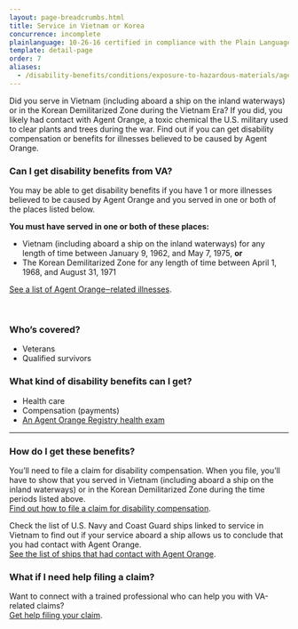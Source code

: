 ```yaml
---
layout: page-breadcrumbs.html
title: Service in Vietnam or Korea
concurrence: incomplete
plainlanguage: 10-26-16 certified in compliance with the Plain Language Act
template: detail-page
order: 7
aliases:
  - /disability-benefits/conditions/exposure-to-hazardous-materials/agent-orange/service-inside/
---
```


<div class="va-introtext">

Did you serve in Vietnam (including aboard a ship on the inland waterways) or in the Korean Demilitarized Zone during the Vietnam Era? If you did, you likely had contact with Agent Orange, a toxic chemical the U.S. military used to clear plants and trees during the war. Find out if you can get disability compensation or benefits for illnesses believed to be caused by Agent Orange.

</div>

<div class="feature" markdown="1">

### Can I get disability benefits from VA?

You may be able to get disability benefits if you have 1 or more illnesses believed to be caused by Agent Orange and you served in one or both of the places listed below.

**You must have served in one or both of these places:**
- Vietnam (including aboard a ship on the inland waterways) for any length of time between January 9, 1962, and May 7, 1975, **or**
- The Korean Demilitarized Zone for any length of time between April 1, 1968, and August 31, 1971

[See a list of Agent Orange‒related illnesses](/disability/eligibility/hazardous-materials-exposure/agent-orange/related-diseases/).

<br>

### Who’s covered?

- Veterans
- Qualified survivors

</div>

### What kind of disability benefits can I get?

- Health care
- Compensation (payments)
- [An Agent Orange Registry health exam](/disability/eligibility/hazardous-materials-exposure/agent-orange/registry-health-exam/)

-----

### How do I get these benefits?

You’ll need to file a claim for disability compensation. When you file, you’ll have to show that you served in Vietnam (including aboard a ship on the inland waterways) or in the Korean Demilitarized Zone during the time periods listed above. <br>
[Find out how to file a claim for disability compensation](/disability/how-to-file-claim/).

Check the list of U.S. Navy and Coast Guard ships linked to service in Vietnam to find out if your service aboard a ship allows us to conclude that you had contact with Agent Orange. <br>
[See the list of ships that had contact with Agent Orange](https://www.publichealth.va.gov/exposures/agentorange/shiplist/list.asp).

### What if I need help filing a claim?

Want to connect with a trained professional who can help you with VA-related claims? <br>
[Get help filing your claim](/disability/get-help-filing-claim/).

